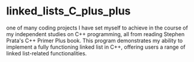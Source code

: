 # linked_lists_C_plus_plus
one of many coding projects I have set myself to achieve in the course of my independent studies on C++ programming, all from reading Stephen Prata's C++ Primer Plus book. This program demonstrates my ability to implement a fully functioning linked list in C++, offering users a range of linked list-related functionalities.
